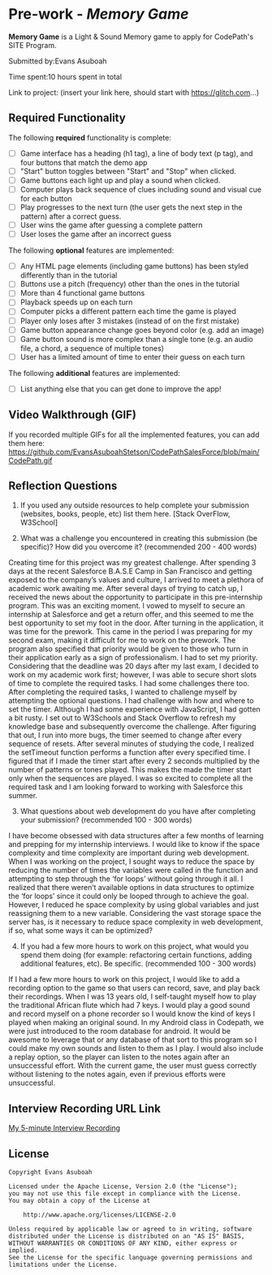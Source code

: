 # Pre-work - *Memory Game*

**Memory Game** is a Light & Sound Memory game to apply for CodePath's SITE Program. 

Submitted by:Evans Asuboah

Time spent:10 hours spent in total

Link to project: (insert your link here, should start with https://glitch.com...)

## Required Functionality

The following **required** functionality is complete:

* [ ] Game interface has a heading (h1 tag), a line of body text (p tag), and four buttons that match the demo app
* [ ] "Start" button toggles between "Start" and "Stop" when clicked. 
* [ ] Game buttons each light up and play a sound when clicked. 
* [ ] Computer plays back sequence of clues including sound and visual cue for each button
* [ ] Play progresses to the next turn (the user gets the next step in the pattern) after a correct guess. 
* [ ] User wins the game after guessing a complete pattern
* [ ] User loses the game after an incorrect guess

The following **optional** features are implemented:

* [ ] Any HTML page elements (including game buttons) has been styled differently than in the tutorial
* [ ] Buttons use a pitch (frequency) other than the ones in the tutorial
* [ ] More than 4 functional game buttons
* [ ] Playback speeds up on each turn
* [ ] Computer picks a different pattern each time the game is played
* [ ] Player only loses after 3 mistakes (instead of on the first mistake)
* [ ] Game button appearance change goes beyond color (e.g. add an image)
* [ ] Game button sound is more complex than a single tone (e.g. an audio file, a chord, a sequence of multiple tones)
* [ ] User has a limited amount of time to enter their guess on each turn

The following **additional** features are implemented:

- [ ] List anything else that you can get done to improve the app!

## Video Walkthrough (GIF)

If you recorded multiple GIFs for all the implemented features, you can add them here:
https://github.com/EvansAsuboahStetson/CodePathSalesForce/blob/main/CodePath.gif


## Reflection Questions
1. If you used any outside resources to help complete your submission (websites, books, people, etc) list them here. 
[Stack OverFlow, W3School]

2. What was a challenge you encountered in creating this submission (be specific)? How did you overcome it? (recommended 200 - 400 words) 

Creating time for this project was my greatest challenge. After spending 3 days at the recent Salesforce B.A.S.E Camp in San Francisco and getting exposed to the company’s values and culture, I arrived to meet a plethora of academic work awaiting me. After several days of trying to catch up, I received the news about the opportunity to participate in this pre-internship program. This was an exciting moment. I vowed to myself to secure an internship at Salesforce and get a return offer, and this seemed to me the best opportunity to set my foot in the door. After turning in the application, it was time for the prework. This came in the period I was preparing for my second exam, making it difficult for me to work on the prework. The program also specified that priority would be given to those who turn in their application early as a sign of professionalism. I had to set my priority. Considering that the deadline was 20 days after my last exam, I decided to work on my academic work first; however, I was able to secure short slots of time to complete the required tasks. 
I had some challenges there too. After completing the required tasks, I wanted to challenge myself by attempting the optional questions. I had challenge with how and where to set the timer. Although I had some experience with JavaScript, I had gotten a bit rusty. I set out to W3Schools and Stack Overflow to refresh my knowledge base and subsequently overcome the challenge. After figuring that out, I run into more bugs, the timer seemed to change after every sequence of resets. After several minutes of studying the code, I realized the setTimeout function performs a function after every specified time. I figured that if I made the timer start after every 2 seconds multiplied by the number of patterns or tones played. This makes the made the timer start only when the sequences are played. I was so excited to complete all the required task and I am looking forward to working with Salesforce this summer.


3. What questions about web development do you have after completing your submission? (recommended 100 - 300 words) 

I have become obsessed with data structures after a few months of learning and prepping for my internship interviews. I would like to know if the space complexity and time complexity are important during web development. When I was working on the project, I sought ways to reduce the space by reducing the number of times the variables were called in the function and attempting to step through the ‘for loops’ without going through it all. I realized that there weren’t available options in data structures to optimize the ‘for loops’ since it could only be looped through to achieve the goal. However, I reduced he space complexity by using global variables and just reassigning them to a new variable. 
Considering the vast storage space the server has, is it necessary to reduce space complexity in web development, if so, what some ways it can be optimized?




4. If you had a few more hours to work on this project, what would you spend them doing (for example: refactoring certain functions, adding additional features, etc). Be specific. (recommended 100 - 300 words) 

If I had a few more hours to work on this project, I would like to add a recording option to the game so that users can record, save, and play back their recordings. When I was 13 years old, I self-taught myself how to play the traditional African flute which had 7 keys. I would play a good sound and record myself on a phone recorder so I would know the kind of keys I played when making an original sound. In my Android class in Codepath, we were just introduced to the room database for android. It would be awesome to leverage that or any database of that sort to this program so I could make my own sounds and listen to them as I play.
I would also include a replay option, so the player can listen to the notes again after an unsuccessful effort. With the current game, the user must guess correctly without listening to the notes again, even if previous efforts were unsuccessful.




## Interview Recording URL Link

[My 5-minute Interview Recording](your-link-here)


## License

    Copyright Evans Asuboah

    Licensed under the Apache License, Version 2.0 (the "License");
    you may not use this file except in compliance with the License.
    You may obtain a copy of the License at

        http://www.apache.org/licenses/LICENSE-2.0

    Unless required by applicable law or agreed to in writing, software
    distributed under the License is distributed on an "AS IS" BASIS,
    WITHOUT WARRANTIES OR CONDITIONS OF ANY KIND, either express or implied.
    See the License for the specific language governing permissions and
    limitations under the License.
